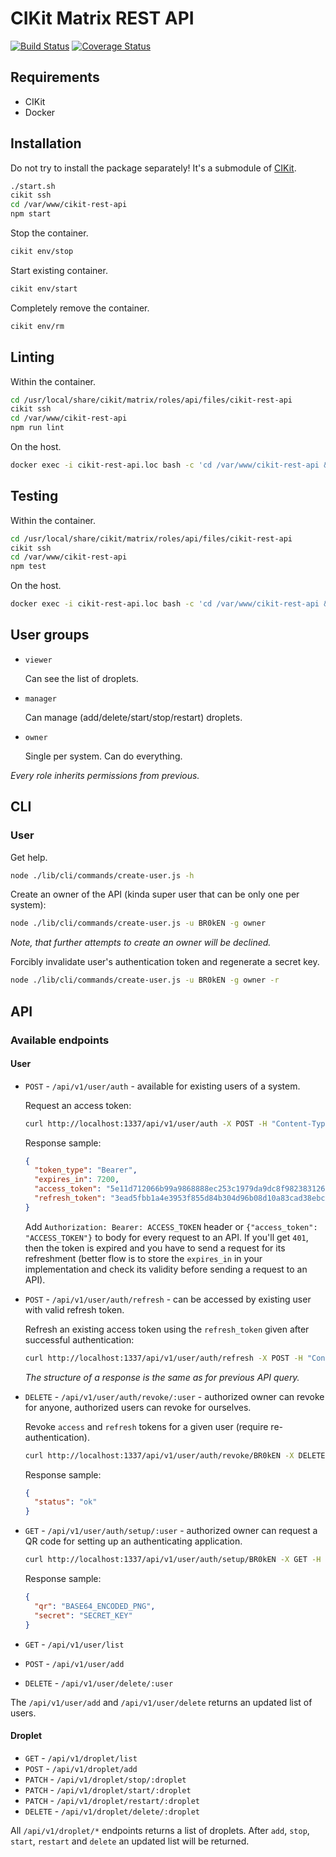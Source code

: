 # CIKit Matrix REST API

[![Build Status](https://travis-ci.org/BR0kEN-/cikit-rest-api.svg?branch=master)](https://travis-ci.org/BR0kEN-/cikit-rest-api)
[![Coverage Status](https://coveralls.io/repos/github/BR0kEN-/cikit-rest-api/badge.svg?branch=master)](https://coveralls.io/github/BR0kEN-/cikit-rest-api?branch=master)

## Requirements

- CIKit
- Docker

## Installation

Do not try to install the package separately! It's a submodule of [CIKit](https://github.com/BR0kEN-/cikit).

```bash
./start.sh
cikit ssh
cd /var/www/cikit-rest-api
npm start
```

Stop the container.

```bash
cikit env/stop
```

Start existing container.

```bash
cikit env/start
```

Completely remove the container.

```bash
cikit env/rm
```

## Linting

Within the container.

```bash
cd /usr/local/share/cikit/matrix/roles/api/files/cikit-rest-api
cikit ssh
cd /var/www/cikit-rest-api
npm run lint
```

On the host.

```bash
docker exec -i cikit-rest-api.loc bash -c 'cd /var/www/cikit-rest-api && npm run lint'
```

## Testing

Within the container.

```bash
cd /usr/local/share/cikit/matrix/roles/api/files/cikit-rest-api
cikit ssh
cd /var/www/cikit-rest-api
npm test
```

On the host.

```bash
docker exec -i cikit-rest-api.loc bash -c 'cd /var/www/cikit-rest-api && npm test'
```

## User groups

- `viewer`

  Can see the list of droplets.

- `manager`

  Can manage (add/delete/start/stop/restart) droplets.

- `owner`

  Single per system. Can do everything.

*Every role inherits permissions from previous.*

## CLI

### User

Get help.

```bash
node ./lib/cli/commands/create-user.js -h
```

Create an owner of the API (kinda super user that can be only one per system):

```bash
node ./lib/cli/commands/create-user.js -u BR0kEN -g owner
```

*Note, that further attempts to create an owner will be declined.*

Forcibly invalidate user's authentication token and regenerate a secret key.

```bash
node ./lib/cli/commands/create-user.js -u BR0kEN -g owner -r
```

## API

### Available endpoints

#### User

- `POST` - `/api/v1/user/auth` - available for existing users of a system.

  Request an access token:

  ```bash
  curl http://localhost:1337/api/v1/user/auth -X POST -H "Content-Type: application/json" -d '{"username": "BR0kEN", "code": "172459"}'
  ```

  Response sample:

  ```json
  {
    "token_type": "Bearer",
    "expires_in": 7200,
    "access_token": "5e11d712066b99a9868888ec253c1979da9dc8f9823831262139f235ab9d64c3",
    "refresh_token": "3ead5fbb1a4e3953f855d84b304d96b08d10a83cad38ebc544832f2125293f2b"
  }
  ```

  Add `Authorization: Bearer: ACCESS_TOKEN` header or `{"access_token": "ACCESS_TOKEN"}` to body for every request to an API. If you'll get `401`, then the token is expired and you have to send a request for its refreshment (better flow is to store the `expires_in` in your implementation and check its validity before sending a request to an API).

- `POST` - `/api/v1/user/auth/refresh` - can be accessed by existing user with valid refresh token.

  Refresh an existing access token using the `refresh_token` given after successful authentication:

  ```bash
  curl http://localhost:1337/api/v1/user/auth/refresh -X POST -H "Content-Type: application/json" -d '{"grant_type": "refresh_token", "refresh_token": "REFRESH_TOKEN"}'
  ```

  *The structure of a response is the same as for previous API query.*

- `DELETE` - `/api/v1/user/auth/revoke/:user` - authorized owner can revoke for anyone, authorized users can revoke for ourselves.

  Revoke `access` and `refresh` tokens for a given user (require re-authentication).

  ```bash
  curl http://localhost:1337/api/v1/user/auth/revoke/BR0kEN -X DELETE -H "Content-Type: application/json" -H "Authorization: Bearer REFRESH_TOKEN"
  ```

  Response sample:

  ```json
  {
    "status": "ok"
  }
  ```

- `GET` - `/api/v1/user/auth/setup/:user` - authorized owner can request a QR code for setting up an authenticating application.

  ```bash
  curl http://localhost:1337/api/v1/user/auth/setup/BR0kEN -X GET -H "Content-Type: application/json" -H "Authorization: Bearer ACCESS_TOKEN"
  ```

  Response sample:

  ```json
  {
    "qr": "BASE64_ENCODED_PNG",
    "secret": "SECRET_KEY"
  }
  ```

- `GET` - `/api/v1/user/list`
- `POST` - `/api/v1/user/add`
- `DELETE` - `/api/v1/user/delete/:user`

The `/api/v1/user/add` and `/api/v1/user/delete` returns an updated list of users.

#### Droplet

- `GET` - `/api/v1/droplet/list`
- `POST` - `/api/v1/droplet/add`
- `PATCH` - `/api/v1/droplet/stop/:droplet`
- `PATCH` - `/api/v1/droplet/start/:droplet`
- `PATCH` - `/api/v1/droplet/restart/:droplet`
- `DELETE` - `/api/v1/droplet/delete/:droplet`

All `/api/v1/droplet/*` endpoints returns a list of droplets. After `add`, `stop`, `start`, `restart` and `delete` an updated list will be returned.
